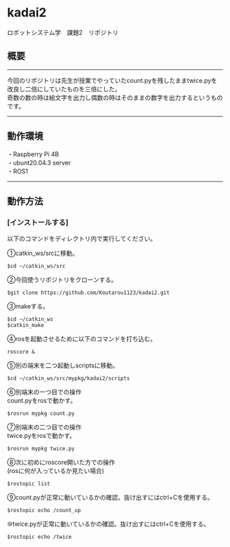 # kadai2
ロボットシステム学　課題2　リポジトリ
## 概要
---
今回のリポジトリは先生が授業でやっていたcount.pyを残したままtwice.pyを改良し二倍にしていたものを三倍にした。  
奇数の数の時は絵文字を出力し偶数の時はそのままの数字を出力するというものです。

---
## 動作環境  
・Raspberry Pi 4B  
・ubunt20.04.3 server  
・ROS1  

---
## 動作方法  
### [インストールする]  
以下のコマンドをディレクトリ内で実行してください。  

①catkin_ws/srcに移動。  
```  
$cd ~/catkin_ws/src  
```  


②今回使うリポジトリをクローンする。  
```  
$git clone https://github.com/Koutarou1123/kadai2.git  
```  


③makeする。  
```  
$cd ~/catkin_ws  
$catkin_make  
```  


④rosを起動させるために以下のコマンドを打ち込む。  
```  
roscore &  
```  


⑤別の端末を二つ起動しscriptsに移動。
```  
$cd ~/catkin_ws/src/mypkg/kadai2/scripts  
```  


⑥別端末の一つ目での操作  
count.pyをrosで動かす。  
```  
$rosrun mypkg count.py  
```  


⑦別端末の二つ目での操作  
twice.pyをrosで動かす。  
```  
$rosrun mypkg twice.py  
```  


⑧次に初めにroscore開いた方での操作  
(rosに何が入っているか見たい場合)  
```  
$rostopic list  
```  


⑨count.pyが正常に動いているかの確認。抜け出すにはctrl+Cを使用する。   
```  
$rostopic echo /count_up  
```  


⑩twice.pyが正常に動いているかの確認。抜け出すにはctrl+Cを使用する。  
```  
$rostopic echo /twice  
```  


  




















